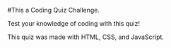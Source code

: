#This a Coding Quiz Challenge.

Test your knowledge of coding with this quiz!

This quiz was made with HTML, CSS, and JavaScript.


